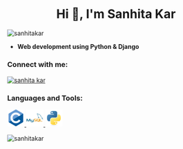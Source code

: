 <h1 align="center">Hi 👋, I'm Sanhita Kar</h1>
<p align="left"> <img src="https://komarev.com/ghpvc/?username=sanhitakar&label=Profile%20views&color=0e75b6&style=flat" alt="sanhitakar" /> </p>

- **Web development using Python & Django**



<h3 align="left">Connect with me:</h3>
<p align="left">
<a href="https://linkedin.com/in/sanhita kar" target="blank"><img align="center" src="https://raw.githubusercontent.com/rahuldkjain/github-profile-readme-generator/master/src/images/icons/Social/linked-in-alt.svg" alt="sanhita kar" height="30" width="40" /></a>
</p>

<h3 align="left">Languages and Tools:</h3>
<p align="left"> <a href="https://www.cprogramming.com/" target="_blank" rel="noreferrer"> <img src="https://raw.githubusercontent.com/devicons/devicon/master/icons/c/c-original.svg" alt="c" width="40" height="40"/> </a> <a href="https://www.mysql.com/" target="_blank" rel="noreferrer"> <img src="https://raw.githubusercontent.com/devicons/devicon/master/icons/mysql/mysql-original-wordmark.svg" alt="mysql" width="40" height="40"/> </a> <a href="https://www.python.org" target="_blank" rel="noreferrer"> <img src="https://raw.githubusercontent.com/devicons/devicon/master/icons/python/python-original.svg" alt="python" width="40" height="40"/> </a> </p>

<p><img align="center" src="https://github-readme-stats.vercel.app/api/top-langs?username=sanhitakar&show_icons=true&locale=en&layout=compact" alt="sanhitakar" /></p>

